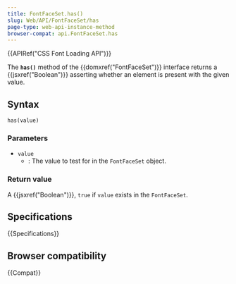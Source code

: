 ```yaml
---
title: FontFaceSet.has()
slug: Web/API/FontFaceSet/has
page-type: web-api-instance-method
browser-compat: api.FontFaceSet.has
---
```


{{APIRef("CSS Font Loading API")}}

The **`has()`** method of the {{domxref("FontFaceSet")}} interface returns a {{jsxref("Boolean")}} asserting whether an element is present with the given value.

## Syntax

```js-nolint
has(value)
```

### Parameters

- `value`
  - : The value to test for in the `FontFaceSet` object.

### Return value

A {{jsxref("Boolean")}}, `true` if `value` exists in the `FontFaceSet`.

## Specifications

{{Specifications}}

## Browser compatibility

{{Compat}}
